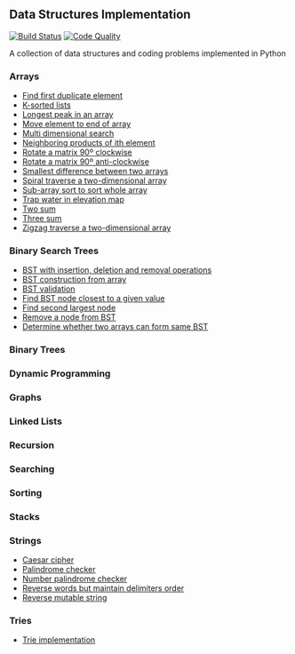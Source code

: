 ## Data Structures Implementation

[![Build Status](https://travis-ci.org/gitgik/data-structures-implementation.svg?branch=master)](https://travis-ci.org/gitgik/data-structures-implementation)
[![Code Quality](https://api.codacy.com/project/badge/Grade/0ab2d18dac654883a4d68ab6bc790c5e)](https://www.codacy.com/manual/gitgik/data-structures-implementation?utm_source=github.com&utm_medium=referral&utm_content=gitgik/data-structures-implementation&utm_campaign=Badge_Grade)

A collection of data structures and coding problems implemented in Python

### Arrays

- [Find first duplicate element](arrays/first_duplicate.ipynb)
- [K-sorted lists](arrays/k_sorted_lists.ipynb)
- [Longest peak in an array](arrays/longest_peak_in_array.ipynb)
- [Move element to end of array](arrays/move_element_to_end.py)
- [Multi dimensional search](arrays/multi_dimensional_search.ipynb)
- [Neighboring products of ith element](arrays/product.ipynb)
- [Rotate a matrix 90º clockwise](arrays/rotate_90_clockwise.ipynb)
- [Rotate a matrix 90º anti-clockwise](arrays/rotate_90_anticlockwise.ipynb)
- [Smallest difference between two arrays](arrays/smallest_difference.py)
- [Spiral traverse a two-dimensional array](arrays/spiral_traverse.ipynb)
- [Sub-array sort to sort whole array](arrays/sub_array_sort.py)
- [Trap water in elevation map](arrays/trapwater.ipynb)
- [Two sum](arrays/two_sum.ipynb)
- [Three sum](arrays/zero_threesum.ipynb)
- [Zigzag traverse a two-dimensional array](arrays/zigzag_traverse.ipynb)

### Binary Search Trees

- [BST with insertion, deletion and removal operations](binary-search-trees/binary_search_tree.py)
- [BST construction from array](binary-search-trees/bst_construction_from_array.ipynb)
- [BST validation](binary-search-trees/bst_validation.py)
- [Find BST node closest to a given value](binary-search-trees/find_closest_value_bst.py)
- [Find second largest node](binary-search-trees/find_second_largest_node.ipynb)
- [Remove a node from BST](binary-search-trees/remove_node_from_bst.ipynb)
- [Determine whether two arrays can form same BST](same_bsts.ipynb)

### Binary Trees

### Dynamic Programming

### Graphs

### Linked Lists

### Recursion

### Searching

### Sorting

### Stacks

### Strings

- [Caesar cipher](strings/caesar_cipher.py)
- [Palindrome checker](strings/is_palindrome.py)
- [Number palindrome checker](strings/number_palindrome.ipynb)
- [Reverse words but maintain delimiters order](strings/maintain_delimiter_order.py)
- [Reverse mutable string](strings/reverse_words.py)

### Tries

- [Trie implementation](tries/trie.ipynb)
